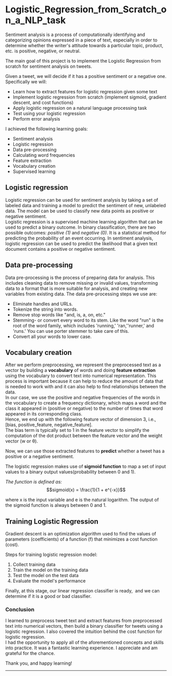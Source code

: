 # Logistic_Regression_from_Scratch_on_a_NLP_task
Sentiment analysis is a process of computationally identifying and categorizing opinions expressed in a piece of text, especially in order to determine whether the writer's attitude towards a particular topic, product, etc. is positive, negative, or neutral.

The main goal of this project is to implement the Logistic Regression from scratch for sentiment analysis on tweets.

Given a tweet, we will decide if it has a positive sentiment or a negative one. Specifically we will:

* Learn how to extract features for logistic regression given some text
* Implement logistic regression from scratch (implement sigmoid, gradient descent, and cost functions)
* Apply logistic regression on a natural language processing task
* Test using your logistic regression
* Perform error analysis

I achieved the following learning goals:
* Sentiment analysis
* Logistic regression
* Data pre-processing
* Calculating word frequencies
* Feature extraction
* Vocabulary creation
* Supervised learning

## Logistic regression
Logistic regression can be used for sentiment analysis by taking a set of labeled data and training a model to predict the sentiment of new, unlabeled data. The model can be used to classify new data points as positive or negative sentiment.<br>
Logistic regression is a supervised machine learning algorithm that can be used to predict a binary outcome. In binary classification, there are two possible outcomes: *positive (1)* and *negative (0)*. It is a statistical method for predicting the probability of an event occurring. In sentiment analysis, logistic regression can be used to predict the likelihood that a given text document contains a positive or negative sentiment.

## Data pre-processing
Data pre-processing is the process of preparing data for analysis. This includes cleaning data to remove missing or invalid values, transforming data to a format that is more suitable for analysis, and creating new variables from existing data.
The data pre-processing steps we use are:
* Eliminate handles and URLs.
* Tokenize the string into words.
* Remove stop words like "and, is, a, on, etc."
* Stemming- or convert every word to its stem. Like the word "run" is the root of the word family, which includes 'running,' 'ran,''runner,' and 'runs.' You can use porter stemmer to take care of this.
* Convert all your words to lower case.

## Vocabulary creation
After we perform preprocessing, we represent the preprocessed text as a vector by building a **vocabulary** of words and doing **feature extraction** using the vocabulary to convert text into numerical representation. This process is important because it can help to reduce the amount of data that is needed to work with and it can also help to find relationships between the data.<br>
In our case, we use the positive and negative frequencies of the words in the vocabulary to create a frequency dictionary, which maps a word and the class it appeared in (positive or negative) to the number of times that word appeared in its corresponding class.<br>
Hence, we end up with the following feature vector of dimension 3, i.e., [bias, positive_feature, negative_feature]. <br>
The bias term is typically set to 1 in the feature vector to simplify the computation of the dot product between the feature vector and the weight vector (w or θ).

Now, we can use those extracted features to **predict** whether a tweet has a positive or a negative sentiment. 

The logistic regression makes use of **sigmoid function** to map a set of input values to a binary output values(probability between 0 and 1).

*The function is defined as:*
$$sigmoid(x) = \frac{1}{1 + e^{-x}}$$

where x is the input variable and e is the natural logarithm. The output of the sigmoid function is always between 0 and 1.

## Training Logistic Regression

Gradient descent is an optimization algorithm used to find the values of parameters (coefficients) of a function (f) that minimizes a cost function (cost).<br>

Steps for training logistic regression model:
1. Collect training data
2. Train the model on the training data
3. Test the model on the test data
4. Evaluate the model's performance<br>

Finally, at this stage, our linear regression classifier is ready, 
and we can determine if it is a good or bad classifier.
<br>

### Conclusion
I learned to preprocess tweet text and extract features from preprocessed text into numerical vectors, then build a binary classifier for tweets using a logistic regression. I also covered the intuition behind the cost function for logistic regression. <br>
I had the opportunity to apply all of the aforementioned concepts and skills into practice. It was a fantastic learning experience. I appreciate and am grateful for the chance.

Thank you, and happy learning!<br>

---
